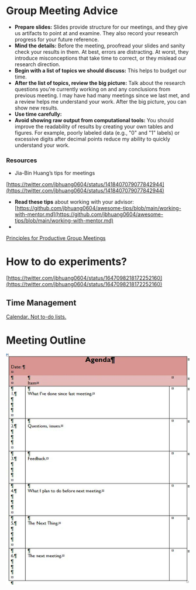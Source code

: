 # Group Meeting Advice

- **Prepare slides:** Slides provide structure for our meetings, and they give us artifacts to point at and examine. They also record your research progress for your future reference.
- **Mind the details:** Before the meeting, proofread your slides and sanity check your results in them. At best, errors are distracting. At worst, they introduce misconceptions that take time to correct, or they mislead our research direction.
- **Begin with a list of topics we should discuss:** This helps to budget our time.
- **After the list of topics, review the big picture:** Talk about the research questions you're currently working on and any conclusions from previous meeting. I may have had many meetings since we last met, and a review helps me understand your work. After the big picture, you can show new results.
- **Use time carefully:** 
- **Avoid showing raw output from computational tools:** You should improve the readability of results by creating your own tables and figures. For example, poorly labeled data (e.g., "0" and "1" labels) or excessive digits after decimal points reduce my ability to quickly understand your work.


### Resources
- Jia-Bin Huang’s tips for meetings

[https://twitter.com/jbhuang0604/status/1418407079077842944](https://twitter.com/jbhuang0604/status/1418407079077842944)

- **Read these tips** about working with your advisor: [https://github.com/jbhuang0604/awesome-tips/blob/main/working-with-mentor.md](https://github.com/jbhuang0604/awesome-tips/blob/main/working-with-mentor.md)
- 

[Principles for Productive Group Meetings](https://bounded-regret.ghost.io/principles-for-productive-group-meetings/)

# How to do experiments?

[https://twitter.com/jbhuang0604/status/1647098218172252160](https://twitter.com/jbhuang0604/status/1647098218172252160)

## Time Management

[Calendar. Not to-do lists.](https://deviparikh.medium.com/calendar-in-stead-of-to-do-lists-9ada86a512dd)

# Meeting Outline

![Untitled](Untitled.png)